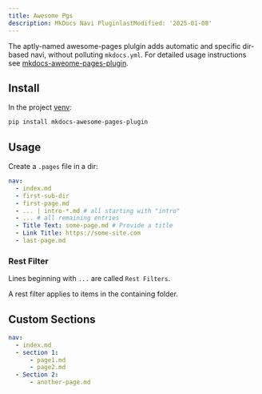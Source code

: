 ```yaml
---
title: Awesome Pgs
description: MkDocs Navi PluginlastModified: '2025-01-08'
---
```


The aptly-named awesome-pages plulgin adds automatic and specific dir-based navi, without polluting `mkdocs.yml`.  For detailed usage instructions see [mkdocs-aweome-pages-plugin](https://github.com/lukasgeiter/mkdocs-awesome-pages-plugin).

## Install

In the project [venv](/docs-tech/languages/python):

```bash
pip install mkdocs-awesome-pages-plugin
```

## Usage

Create a `.pages` file in a dir:

```yml
nav:
  - index.md
  - first-sub-dir
  - first-page.md
  - ... | intro-*.md # all starting with "intro"
  - ... # all remaining entries
  - Title Text: some-page.md # Provide a title
  - Link Title: https://some-site.com
  - last-page.md
```

### Rest Filter

Lines beginning with `...` are called `Rest Filters`.

A rest filter applies to items in the containing folder.

## Custom Sections

```yml
nav:
  - index.md
  - section 1:
      - page1.md
      - page2.md
  - Section 2:
      - another-page.md
```
